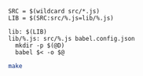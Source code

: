 ```make
SRC = $(wildcard src/*.js)
LIB = $(SRC:src/%.js=lib/%.js)

lib: $(LIB)
lib/%.js: src/%.js babel.config.json
  mkdir -p $(@D)
  babel $< -o $@
```

```sh title="Shell"
make
```
